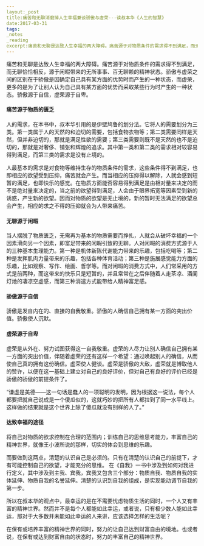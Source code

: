 ```yaml
---
layout:_post
title:痛苦和无聊消磨掉人生幸福兼谈骄傲与虚荣---读叔本华《人生的智慧》
date:2017-03-31
tags:
_notes
_reading
excerpt:痛苦和无聊是达致人生幸福的两大障碍。痛苦源于对物质条件的需求得不到满足，而无聊恰恰相反，源于闲暇带来的无所事事、百无聊赖的精神状态。
---
```


痛苦和无聊是达致人生幸福的两大障碍。痛苦源于对物质条件的需求得不到满足，而无聊恰恰相反，源于闲暇带来的无所事事、百无聊赖的精神状态。骄傲与虚荣之间的区别在于骄傲是因确定自己具有某方面的优势时而产生的一种状态，而虚荣，更多的是为了让别人认为自己具有某方面的优势而采取某些行为时产生的一种状态。骄傲源于自信，虚荣源于自卑。



#### 痛苦源于物质的匮乏

人的需求，在本书中，叔本华引用的是伊壁鸠鲁的划分法。它将人的需要划分为三类。第一类属于人的天然的和迫切的需要，包括食物衣物等；第二类需要同样是天然，但并非迫切的，那就是满足性欲的需要；第三类需要则既不是天然的也不是迫切的，那就是对奢侈、铺张和辉煌的追求。其中第一类和第二类的需求相对较容易得到满足，而第三类的需求是没有止境的。

人最基本的需求是对食物等维持生存的物质条件的需求，这些条件得不到满足，也即相应的欲望受到压抑，痛苦就会产生。而当相应的压抑得以解除，人就会感到短暂的满足，也即快乐的感觉。在物质方面能否容易得到满足是由相对量来决定的而不是绝对量来决定的，当之前的欲望得到满足，人会由于眼界拓宽等因素受到新的诱惑，产生新的欲望。因而对物质的欲望是无止境的，新的暂时无法满足的欲望总会产生，相应的求之不得的压抑就会为人带来痛苦。



#### 无聊源于闲暇

当人摆脱了物质匮乏，无需再为基本的物质需要而挣扎，人就会从破坏幸福的一个因素滑向另一个因素，即富足带来的闲暇引致的无聊。人对闲暇的消费方式源于人的三种基本生理能力。第一种是机体新陈代谢能力带来的乐趣，包括吃喝等；第二种是发挥肌肉力量带来的乐趣，包括各种体育活动；第三种是施展感觉能力方面的乐趣，比如观察、写作、绘画、哲学等。而对闲暇的消费方式中，人们常采用的方式是前两种，而这带来的快乐只是短暂的，并且常常在之后伴随着人走茶凉、酒阑灯灺的凄凉空虚感，而第三种消遣方式能带给人精神富足感。



#### 骄傲源于自信

骄傲是发自内在的、直接的自我敬重。骄傲的人确信自己拥有某一方面的突出价值。骄傲使人沉默。



#### 虚荣源于自卑

虚荣是从外在、努力试图获得这一自我敬重。虚荣的人尽力让别人确信自己拥有某一方面的突出价值，伴随着虚荣的还有这样一个希望：通过唤起别人的确信，从而使自己真的拥有这份确信。虚荣使人健谈。虚荣是骄傲的大敌，虚荣就是博取他人的赞许，以便在这一基础上建立对自己的良好评价，但对自己有良好的评价已经是骄傲的骄傲的前提条件了。

“谦虚是美德——这一句话是蠢人的一项聪明的发明，因为根据这一说法，每个人都要把就自己说成是一个傻瓜似的，这就巧妙的把所有人都拉到了同一水平线上。这样做的结果就是这个世界上除了傻瓜就没有别样的人了。”



#### 达致幸福的途径

将自己对物质的欲求控制在合理的范围内；训练自己的思维思考能力，丰富自己的精神世界，就像王小波所说的那样，切实的体会到思维的乐趣。

而要做到这两点，清楚的认识自己是必须的。只有在清楚的认识自己的前提下，才有可能控制自己的欲望，才能充分的思维。 在《自我》一书中涉及到如何对我进行定义，其中涉及到主我、宾我，宾我又包含三个部分：物质自我、物质自我的实体延伸、物质自我的名誉延伸。清楚的认识到自我的组成，是实现能动调节自我的第一步。



所以在叔本华的观点中，最幸运的是在不需要忧虑物质生活的同时，一个人又有丰富的精神世界。然而并不是每个人都能如此幸运，或者说，只有极少数人能如此幸运，那对于大多数并未能如此幸运的人来讲，应该选择怎样的生活呢？

在保有或培养丰富的精神世界的同时，努力的让自己达到财富自由的境地。也或者说，在保有或达到财富自由的状态时，努力的丰富自己的精神世界。


